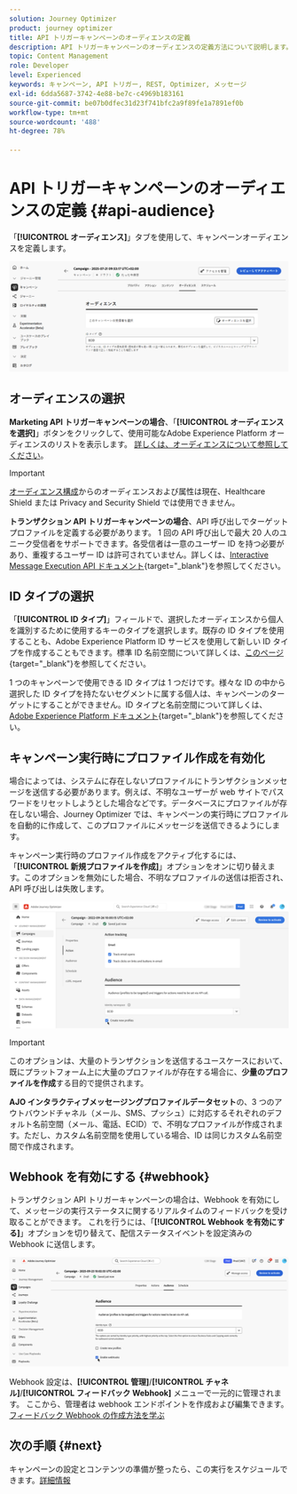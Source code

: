 ```yaml
---
solution: Journey Optimizer
product: journey optimizer
title: API トリガーキャンペーンのオーディエンスの定義
description: API トリガーキャンペーンのオーディエンスの定義方法について説明します。
topic: Content Management
role: Developer
level: Experienced
keywords: キャンペーン, API トリガー, REST, Optimizer, メッセージ
exl-id: 6dda5687-3742-4e88-be7c-c4969b183161
source-git-commit: be07b0dfec31d23f741bfc2a9f89fe1a7891ef0b
workflow-type: tm+mt
source-wordcount: '488'
ht-degree: 78%

---
```


# API トリガーキャンペーンのオーディエンスの定義 {#api-audience}

「**[!UICONTROL オーディエンス]**」タブを使用して、キャンペーンオーディエンスを定義します。

![](assets/campaign-audience.png)

## オーディエンスの選択

**Marketing API トリガーキャンペーンの場合**、「**[!UICONTROL オーディエンスを選択]**」ボタンをクリックして、使用可能なAdobe Experience Platform オーディエンスのリストを表示します。 [詳しくは、オーディエンスについて参照してください](../audience/about-audiences.md)。

>[!IMPORTANT]
>
>[オーディエンス構成](../audience/get-started-audience-orchestration.md)からのオーディエンスおよび属性は現在、Healthcare Shield または Privacy and Security Shield では使用できません。

**トランザクション API トリガーキャンペーンの場合**、API 呼び出しでターゲットプロファイルを定義する必要があります。 1 回の API 呼び出しで最大 20 人のユニーク受信者をサポートできます。各受信者は一意のユーザー ID を持つ必要があり、重複するユーザー ID は許可されていません。詳しくは、[Interactive Message Execution API ドキュメント](https://developer.adobe.com/journey-optimizer-apis/references/messaging/#tag/execution/operation/postIMUnitaryMessageExecution){target="_blank"}を参照してください。

## ID タイプの選択

「**[!UICONTROL ID タイプ]**」フィールドで、選択したオーディエンスから個人を識別するために使用するキーのタイプを選択します。既存の ID タイプを使用することも、Adobe Experience Platform ID サービスを使用して新しい ID タイプを作成することもできます。標準 ID 名前空間について詳しくは、[このページ](https://experienceleague.adobe.com/ja/docs/experience-platform/identity/features/namespaces#standard){target="_blank"}を参照してください。

1 つのキャンペーンで使用できる ID タイプは 1 つだけです。様々な ID の中から選択した ID タイプを持たないセグメントに属する個人は、キャンペーンのターゲットにすることができません。ID タイプと名前空間について詳しくは、[Adobe Experience Platform ドキュメント](https://experienceleague.adobe.com/docs/experience-platform/identity/home.html?lang=ja){target="_blank"}を参照してください。

## キャンペーン実行時にプロファイル作成を有効化

場合によっては、システムに存在しないプロファイルにトランザクションメッセージを送信する必要があります。例えば、不明なユーザーが web サイトでパスワードをリセットしようとした場合などです。データベースにプロファイルが存在しない場合、Journey Optimizer では、キャンペーンの実行時にプロファイルを自動的に作成して、このプロファイルにメッセージを送信できるようにします。

キャンペーン実行時のプロファイル作成をアクティブ化するには、「**[!UICONTROL 新規プロファイルを作成]**」オプションをオンに切り替えます。このオプションを無効にした場合、不明なプロファイルの送信は拒否され、API 呼び出しは失敗します。

![](assets/api-triggered-create-profile.png)

>[!IMPORTANT]
>
>このオプションは、大量のトランザクションを送信するユースケースにおいて、既にプラットフォーム上に大量のプロファイルが存在する場合に、**少量のプロファイルを作成**&#x200B;する目的で提供されます。
>
>**AJO インタラクティブメッセージングプロファイルデータセット**&#x200B;の、3 つのアウトバウンドチャネル（メール、SMS、プッシュ）に対応するそれぞれのデフォルト名前空間（メール、電話、ECID）で、不明なプロファイルが作成されます。ただし、カスタム名前空間を使用している場合、ID は同じカスタム名前空間で作成されます。

## Webhook を有効にする {#webhook}

トランザクション API トリガーキャンペーンの場合は、Webhook を有効にして、メッセージの実行ステータスに関するリアルタイムのフィードバックを受け取ることができます。 これを行うには、「**[!UICONTROL Webhook を有効にする]**」オプションを切り替えて、配信ステータスイベントを設定済みの Webhook に送信します。

![](assets/api-triggered-webhook.png)

Webhook 設定は、**[!UICONTROL 管理]**/**[!UICONTROL チャネル]**/**[!UICONTROL フィードバック Webhook]** メニューで一元的に管理されます。 ここから、管理者は webhook エンドポイントを作成および編集できます。 [ フィードバック Webhook の作成方法を学ぶ ](../configuration/feedback-webhooks.md)

## 次の手順 {#next}

キャンペーンの設定とコンテンツの準備が整ったら、この実行をスケジュールできます。[詳細情報](api-triggered-campaign-schedule.md)
